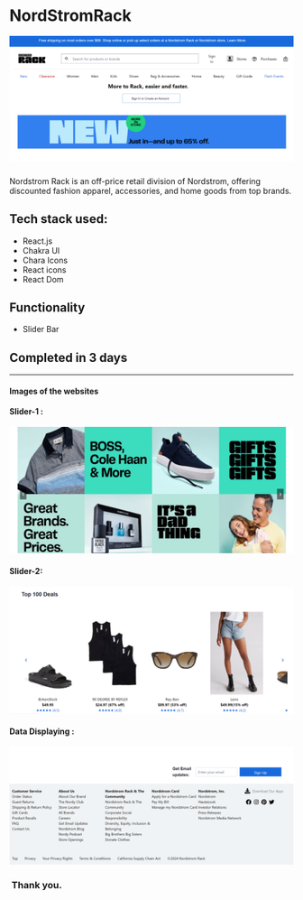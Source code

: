 # NordStromRack


![Alt text](src/assets/nordStromRack.png)

### 
Nordstrom Rack is an off-price retail division of Nordstrom, offering discounted fashion apparel, accessories, and home goods from top brands.


## Tech stack used:
  - React.js
  - Chakra UI
  - Chara Icons
  - React icons
  - React Dom


## Functionality
  - Slider Bar

## Completed in 3 days

---

#### Images of the websites
#### Slider-1 :
![Home page](src/assets/Slider-1.png)
#### Slider-2:
![about page](src/assets//slider.png)
#### Data Displaying :
![ Footer](src/assets/footer.png)

###  Thank you.


